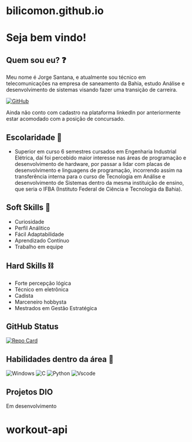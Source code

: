 # bilicomon.github.io


# Seja bem vindo!

## Quem sou eu? ❓

Meu nome é Jorge Santana, e atualmente sou técnico em telecomunicações na empresa de saneamento da Bahia, estudo Análise e desenvolvimento de sistemas visando fazer uma transição de carreira. 

[![GitHub](https://img.shields.io/badge/GitHub-100000?style=for-the-badge&logo=github&logoColor=white)](https://github.com/BiLiCoMoN)

Ainda não conto com cadastro na plataforma linkedIn por anteriormente estar acomodado com a posição de concursado.

## Escolaridade 📖

- Superior em curso 
    6 semestres cursados em Engenharia Industrial Elétrica, daí foi percebido maior interesse nas áreas de programação e desenvolvimento de hardware, por passar a lidar com placas de desenvolvimento e linguagens de programação, incorrendo assim na transferência interna para o curso de Tecnologia em Análise e desenvolvimento de Sistemas dentro da mesma instituição de ensino, que seria o IFBA (Instituto Federal de Ciência e Tecnologia da Bahia).

## Soft Skills 🧻

- Curiosidade
- Perfil Análitico
- Fácil Adaptabilidade
- Aprendizado Contínuo
- Trabalho em equipe

## Hard Skills ⛓️

- Forte percepção lógica
- Técnico em eletrônica
- Cadista
- Marceneiro hobbysta
- Mestrados em Gestão Estratégica

## GitHub Status

[![Repo Card](https://github-readme-stats.vercel.app/api/pin/?username=BiLiCoMoN&repo=bilicomon.github.io&bg_color=000&border_color=30A3DC&show_icons=true&icon_color=30A3DC&title_color=E94D5F&text_color=FFF)](https://github.com/BiLiCoMoN/bilicomon.github.io)

## Habilidades dentro da área 💠

![Windows](https://img.shields.io/badge/Windows-000?style=for-the-badge&logo=windows&logoColor=2CA5E0) ![C](https://img.shields.io/badge/C-00599C?style=for-the-badge&logo=c&logoColor=white) ![Python](https://img.shields.io/badge/python-3670A0?style=for-the-badge&logo=python&logoColor=ffdd54) ![Vscode](https://img.shields.io/badge/Vscode-007ACC?style=for-the-badge&logo=visual-studio-code&logoColor=white)



## Projetos DIO

Em desenvolvimento

# workout-api
